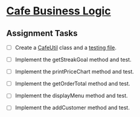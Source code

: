 # [Cafe Business Logic](https://login.codingdojo.com/m/315/9299/62850)

## Assignment Tasks

- [ ] Create a [CafeUtil](CafeUtil.java) class and a [testing file](TestCafe.java).

- [ ] Implement the getStreakGoal method and test.

- [ ] Implement the printPriceChart method and test.

- [ ] Implement the getOrderTotal method and test.

- [ ] Implement the displayMenu method and test.

- [ ] Implement the addCustomer method and test.